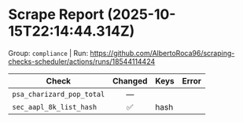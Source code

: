 # Scrape Report (2025-10-15T22:14:44.314Z)

Group: `compliance`  |  Run: https://github.com/AlbertoRoca96/scraping-checks-scheduler/actions/runs/18544114424

| Check | Changed | Keys | Error |
|---|:---:|:--|:--|
| `psa_charizard_pop_total` | — |  |  |
| `sec_aapl_8k_list_hash` | ✅ | hash |  |

